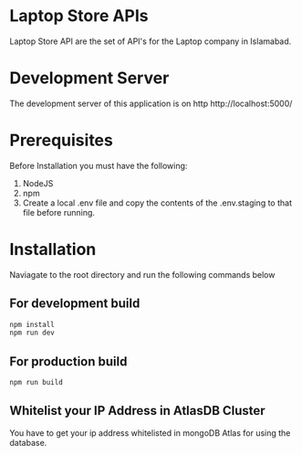 # Laptop Store APIs

Laptop Store API are the set of API's for the Laptop company in Islamabad.

# Development Server

The development server of this application is on http
http://localhost:5000/

# Prerequisites

Before Installation you must have the following:

1. NodeJS
2. npm
3. Create a local .env file and copy the contents of the .env.staging to that file before running.

# Installation

Naviagate to the root directory and run the following commands below

## For development build

```bash
npm install
npm run dev
```

## For production build

```bash
npm run build
```

## Whitelist your IP Address in AtlasDB Cluster

You have to get your ip address whitelisted in mongoDB Atlas for using the database.
